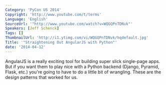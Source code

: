 ```yaml
---
Category: 'PyCon US 2014'
Copyright: 'http://www.youtube.com/t/terms'
Language: 'English'
SourceUrl: '"http://www.youtube.com/watch?v=WQGQPnTDNvk"'
Speakers: [Jeff Schenck]
Tags: []
ThumbnailUrl: 'http://i1.ytimg.com/vi/WQGQPnTDNvk/hqdefault.jpg'
Title: '"Straightening Out AngularJS with Python"'
date: '2014-04-12'
---
```

AngularJS is a really exciting tool for building super slick single-page apps. But if you want them to play nice with a Python backend (Django, Pyramid, Flask, etc.) you're going to have to do a little bit of wrangling. These are the design patterns that worked for us.